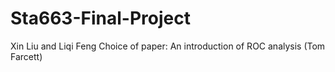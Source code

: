 # Sta663-Final-Project
Xin Liu and Liqi Feng
Choice of paper: An introduction of ROC analysis (Tom Farcett)

